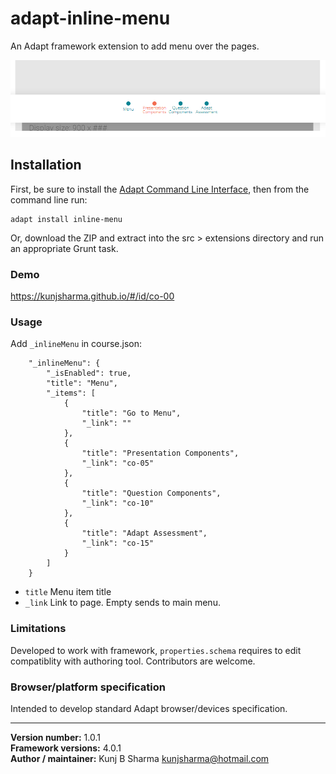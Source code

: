 # adapt-inline-menu  
    
An Adapt framework extension to add menu over the pages.

<img src="assets/adapt-inline-menu.png" alt="Inline menu">



## Installation

First, be sure to install the [Adapt Command Line Interface](https://github.com/cajones/adapt-cli), then from the command line run:

    adapt install inline-menu

Or, download the ZIP and extract into the src > extensions directory and run an appropriate Grunt task.

### Demo

https://kunjsharma.github.io/#/id/co-00

### Usage

Add `_inlineMenu` in course.json:

```
	"_inlineMenu": {
		"_isEnabled": true,
		"title": "Menu",
		"_items": [
	        {
	            "title": "Go to Menu",
	            "_link": ""
	        },
	        {
	            "title": "Presentation Components",
	            "_link": "co-05"
	        },
	        {
	            "title": "Question Components",
	            "_link": "co-10"
	        },
	        {
	            "title": "Adapt Assessment",
	            "_link": "co-15"
	        }
		]
	}
```

* `title` Menu item title
* `_link` Link to page. Empty sends to main menu.


### Limitations

Developed to work with framework, `properties.schema` requires to edit compatiblity with authoring tool. Contributors are welcome.

### Browser/platform specification

Intended to develop standard Adapt browser/devices specification.

----------------------------
**Version number:**  1.0.1  
**Framework versions:** 4.0.1  
**Author / maintainer:** Kunj B Sharma <kunjsharma@hotmail.com>  
